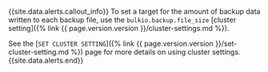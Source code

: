 {{site.data.alerts.callout_info}}
To set a target for the amount of backup data written to each backup file, use the `bulkio.backup.file_size` [cluster setting]({% link {{ page.version.version }}/cluster-settings.md %}).

See the [`SET CLUSTER SETTING`]({% link {{ page.version.version }}/set-cluster-setting.md %}) page for more details on using cluster settings.
{{site.data.alerts.end}}
